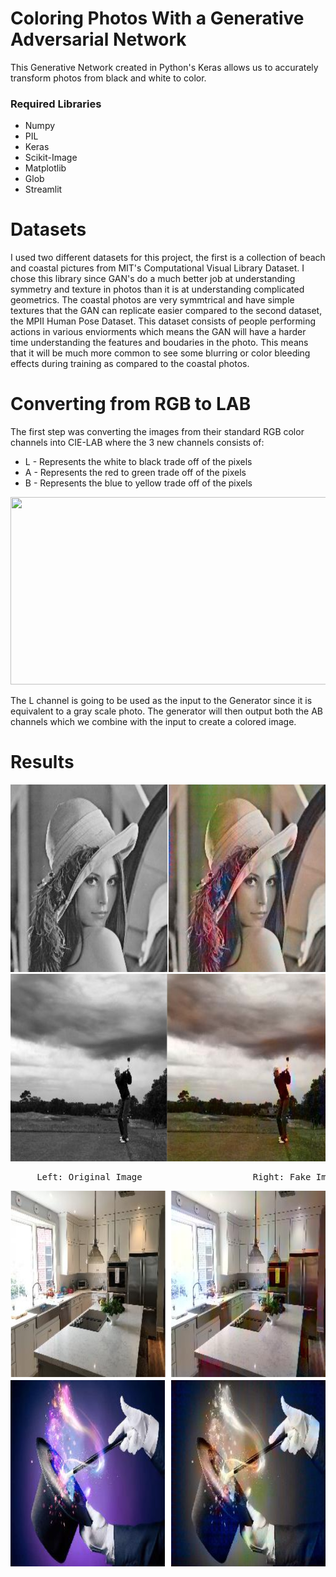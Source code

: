 # Coloring Photos With a Generative Adversarial Network

This Generative Network created in Python's Keras allows us to accurately transform photos from black and white to color. 



### Required Libraries
- Numpy
- PIL
- Keras
- Scikit-Image
- Matplotlib
- Glob
- Streamlit

# Datasets
I used two different datasets for this project, the first is a collection of beach and coastal pictures from MIT's Computational Visual Library Dataset. I chose this library since GAN's do a much better job at understanding symmetry and texture in photos than it is at understanding complicated geometrics. The coastal photos are very symmtrical and have simple textures that the GAN can replicate easier compared to the second dataset, the MPII Human Pose Dataset. This dataset consists of people performing actions in various enviorments which means the GAN will have a harder time understanding the features and boudaries in the photo. This means that it will be much more common to see some blurring or color bleeding effects during training as compared to the coastal photos. 

# Converting from RGB to LAB

The first step was converting the images from their standard RGB color channels into CIE-LAB where the 3 new channels consists of:
- L - Represents the white to black trade off of the pixels
- A - Represents the red to green trade off of the pixels
- B - Represents the blue to yellow trade off of the pixels

<img src="https://upload.wikimedia.org/wikipedia/commons/7/7d/CIELAB_color_space_front_view.png" width="600" height="300">

The L channel is going to be used as the input to the Generator since it is equivalent to a gray scale photo. The generator will then output both the AB channels which we combine with the input to create a colored image.


# Results
<img src="https://github.com/jmt0221/ColorGan/blob/master/images/woman_together.png" width="600" height="300">
<img src="https://github.com/jmt0221/ColorGan/blob/master/images/golf_together.png" width="600" height="300">

<pre>
     Left: Original Image                     Right: Fake Image
</pre>
<img src="https://github.com/jmt0221/ColorGan/blob/master/images/kitchen_combined.png" width="600" height="300">
<img src="https://github.com/jmt0221/ColorGan/blob/master/images/magic_combined.png" width="600" height="300">
